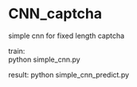 # CNN_captcha
simple cnn for fixed length captcha

train:  
        python simple_cnn.py
        
result:
        python simple_cnn_predict.py

